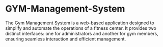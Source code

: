 # GYM-Management-System
 The Gym Management System is a web-based application designed to simplify and automate the operations of a fitness center. It provides two distinct interfaces: one for administrators and another for gym members, ensuring seamless interaction and efficient management.
